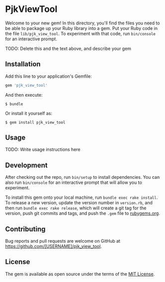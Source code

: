 # PjkViewTool

Welcome to your new gem! In this directory, you'll find the files you need to be able to package up your Ruby library into a gem. Put your Ruby code in the file `lib/pjk_view_tool`. To experiment with that code, run `bin/console` for an interactive prompt.

TODO: Delete this and the text above, and describe your gem

## Installation

Add this line to your application's Gemfile:

```ruby
gem 'pjk_view_tool'
```

And then execute:

    $ bundle

Or install it yourself as:

    $ gem install pjk_view_tool

## Usage

TODO: Write usage instructions here

## Development

After checking out the repo, run `bin/setup` to install dependencies. You can also run `bin/console` for an interactive prompt that will allow you to experiment.

To install this gem onto your local machine, run `bundle exec rake install`. To release a new version, update the version number in `version.rb`, and then run `bundle exec rake release`, which will create a git tag for the version, push git commits and tags, and push the `.gem` file to [rubygems.org](https://rubygems.org).

## Contributing

Bug reports and pull requests are welcome on GitHub at https://github.com/[USERNAME]/pjk_view_tool.

## License

The gem is available as open source under the terms of the [MIT License](http://opensource.org/licenses/MIT).
